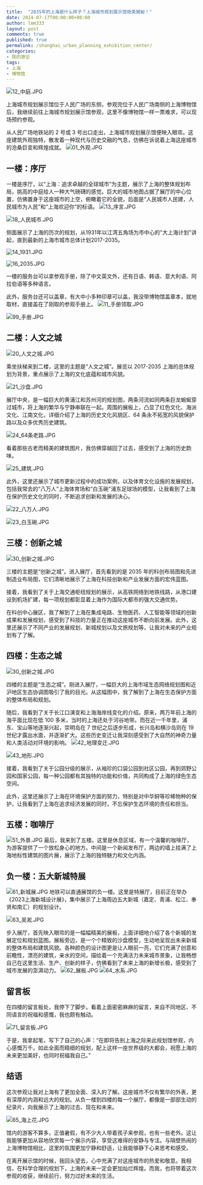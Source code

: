 ```yaml
---
title:  "2035年的上海是什么样子？上海城市规划展示馆绝美揭秘！"
date: 2024-07-17T00:00:00+08:00
author: lmm333
layout: post
comments: true
published: true
permalink: /shanghai_urban_planning_exhibition_center/
categories:
- 我的游记
tags:
- 上海
- 博物馆
---
```

![12_中庭.JPG](../images/2024-07-17-shanghai_urban_planning_exhibition_center/12_中庭.JPG)

上海城市规划展示馆位于人民广场的东侧，参观完位于人民广场南侧的上海博物馆后，我继续前往上海城市规划展示馆参观，这里不像博物馆一样一票难求，可以现场预约参观。
<!--more-->
从人民广场地铁站的 2 号或 3 号出口走出，上海城市规划展示馆便映入眼帘。这座建筑外观独特，散发着一种现代与历史交融的气息，仿佛在诉说着上海这座城市的沧桑巨变和辉煌成就。
![01_外观.JPG](../images/2024-07-17-shanghai_urban_planning_exhibition_center/01_外观.JPG)

## 一楼：序厅
一楼是序厅，以“上海：追求卓越的全球城市”为主题，展示了上海的整体规划布局，挑高的中庭给人一种大气磅礴的感觉。巨大的城市地图占据了展厅的中心位置，仿佛置身于这座城市的上空，俯瞰着它的全貌，后面是“人民城市人民建，人民城市为人民”和“上海欢迎你“的标语。
![13_序言.JPG](../images/2024-07-17-shanghai_urban_planning_exhibition_center/13_序言.JPG)

![18_人民城市.JPG](../images/2024-07-17-shanghai_urban_planning_exhibition_center/18_人民城市.JPG)


侧面展示了上海的历次的规划，从1931年以江湾五角场为市中心的"大上海计划"讲起，直到最新的上海市城市总体计划2017-2035。



![14_1931.JPG](../images/2024-07-17-shanghai_urban_planning_exhibition_center/14_1931.JPG)

![16_2035.JPG](../images/2024-07-17-shanghai_urban_planning_exhibition_center/16_2035.JPG)

一楼的服务台可以拿参观手册，除了中文英文外，还有日语、韩语、意大利语、阿拉伯语等多种语言。

此外，服务台还可以盖章，有大中小多种印章可以盖，我没带博物馆盖章本，就地取材，直接盖在了刚取的参观手册上。
![11_手册领取.JPG](../images/2024-07-17-shanghai_urban_planning_exhibition_center/11_手册领取.JPG)

![99_手册.JPG](../images/2024-07-17-shanghai_urban_planning_exhibition_center/99_手册.JPG)

## 二楼：人文之城
![20_人文之城.JPG](../images/2024-07-17-shanghai_urban_planning_exhibition_center/20_人文之城.JPG)

乘坐扶梯来到二楼，这里的主题是“人文之城”。展览以 2017-2035 上海的总体规划为背景，重点展示了上海的文化底蕴和城市风貌。

![21_沙盘.JPG](../images/2024-07-17-shanghai_urban_planning_exhibition_center/21_沙盘.JPG)

展厅中央，是一幅巨大的黄浦江和苏州河的规划图，两条河流如同两条巨龙蜿蜒穿过城市，将上海的繁华与宁静串联在一起。周围的展板上，凸显了红色文化、海派文化、江南文化，详细介绍了上海的历史文化风貌区、64 条永不拓宽的风貌保护路以及众多优秀历史建筑。

![24_64条老路.JPG](../images/2024-07-17-shanghai_urban_planning_exhibition_center/24_64条老路.JPG)

看着那些古老而精美的建筑图片，我仿佛穿越回了过去，感受到了上海的历史韵味。

![25_建筑.JPG](../images/2024-07-17-shanghai_urban_planning_exhibition_center/25_建筑.JPG)

此外，这里还展示了城市更新过程中的成功案例，以及体育文化设施的发展规划，包括我常去的“八万人”上海体育场和“白玉碗”浦东足球场的模型，让我看到了上海在保护历史文化的同时，不断追求创新和发展的决心。

![22_八万人.JPG](../images/2024-07-17-shanghai_urban_planning_exhibition_center/22_八万人.JPG)

![23_白玉碗.JPG](../images/2024-07-17-shanghai_urban_planning_exhibition_center/23_白玉碗.JPG)

## 三楼：创新之城
![30_创新之城.JPG](../images/2024-07-17-shanghai_urban_planning_exhibition_center/30_创新之城.JPG)

三楼的主题是“创新之城”。进入展厅，首先看到的是 2035 年的科创布局图和先进制造业布局图，它们清晰地展示了上海在科技创新和产业发展方面的宏伟蓝图。

接着，我看到了关于上海交通枢纽规划的展示，从高铁网络到地铁线路，从港口建设到机场扩建，每一项规划都彰显着上海作为国际大都市的强大交通优势。

在科创中心展区，我了解到了上海在集成电路、生物医药、人工智能等领域的创新成果和发展规划，感受到了科技的力量正在推动这座城市不断向前发展。此外，这里还展示了不同产业的发展规划、新城规划以及文旅规划等，让我对未来的产业规划有了了解。

## 四楼：生态之城
![30_创新之城.JPG](../images/2024-07-17-shanghai_urban_planning_exhibition_center/30_创新之城.JPG)

四楼的主题是“生态之城”。刚进入展厅，一幅巨大的上海市域生态网络规划图和近沪地区生态协调图吸引了我的目光。从这幅图中，我了解到了上海在生态保护方面的整体布局和规划。

随后，我看到了关于长江口演变和上海海岸线变化的介绍。原来，两万年前上海的海平面比现在低 100 多米，当时的上海还处于河谷地带。而在近一千年里，浦东、宝山等地逐渐兴起，崇明岛在 7 世纪之后逐步形成，长兴岛和横沙岛则在 19 世纪才露出水面，并逐渐扩大。这些历史变迁让我深刻感受到了大自然的神奇力量和人类活动对环境的影响。
![42_地理变迁.JPG](../images/2024-07-17-shanghai_urban_planning_exhibition_center/42_地理变迁.JPG)

![43_地形.JPG](../images/2024-07-17-shanghai_urban_planning_exhibition_center/43_地形.JPG)

接着，我看到了关于公园分级的展示，从袖珍的口袋公园到社区公园，再到郊野公园和国家公园，每一种公园都有其独特的功能和价值，共同构成了上海的绿色生态空间。

此外，这里还展示了上海在环境保护方面的努力，特别是对中华鲟等珍稀物种的保护，让我看到了上海在追求经济发展的同时，不忘保护生态环境的责任和担当。


## 五楼：咖啡厅
![51_外景.JPG](../images/2024-07-17-shanghai_urban_planning_exhibition_center/51_外景.JPG)
最后，我来到了五楼。这里是休息区域，有一个温馨的咖啡厅，为游客提供了一个放松身心的地方。中间是一个新闻发布厅，两边的墙上挂满了上海地标性建筑的图片展，展示了上海的独特魅力和文化内涵。

## 负一楼：五大新城特展
![61_新城展.JPG](../images/2024-07-17-shanghai_urban_planning_exhibition_center/61_新城展.JPG)
地铁可以直通展馆的负一楼。这里是特展厅，目前正在举办《2023上海新城设计展》，集中展示了上海周边五大新城（嘉定、青浦、松江、奉贤和南汇）的规划设计。

![63_吴淞.JPG](../images/2024-07-17-shanghai_urban_planning_exhibition_center/63_吴淞.JPG)

步入展厅，首先映入眼帘的是一幅幅精美的展板，上面详细地介绍了各个新城的发展定位和规划蓝图。展板旁边，是一个个精致的沙盘模型，生动地呈现出未来新城的整体布局和建筑风貌。各种颜色的设计图更是让人眼前一亮，它们充满了创意和前瞻性，漂亮的建筑，亲水的空间，描绘着一个充满活力未来城市景象，让我畅想自己在这里生活、生产、创新的样子，仿佛看到了未来上海的新增长极，感受到了城市发展的澎湃动力。
![62_展板.JPG](../images/2024-07-17-shanghai_urban_planning_exhibition_center/62_展板.JPG)
![64_水系.JPG](../images/2024-07-17-shanghai_urban_planning_exhibition_center/64_水系.JPG)

## 留言板
在四楼的留言板处，我停下了脚步。看着上面密密麻麻的留言，来自不同地区、不同语言的祝福和感慨，我也颇有触动。

![71_留言板.JPG](../images/2024-07-17-shanghai_urban_planning_exhibition_center/71_留言板.JPG)

于是，我拿起笔，写下了自己的心声：“在即将告别上海之际来此规划馆参观，内心感慨万千。如此全面而精细的规划，配上这样一座世界级的大都会，祝愿上海的未来更加美好，也同时祝福我自己。”

## 结语
这次参观让我对上海有了更加全面、深入的了解。这座城市不仅有繁华的外表，更有深厚的内涵和远大的规划。从负一楼到四楼的每一个展厅，都像是一部部生动的纪录片，向我展示了上海的过去、现在和未来。

![65_海上花.JPG](../images/2024-07-17-shanghai_urban_planning_exhibition_center/65_海上花.JPG)

馆内的游客不算多，正值暑假，有不少大人带着孩子来参观，也有一些老外。这让我能够更加从容地欣赏每一个展示内容，享受这难得的安静与专注。与隔壁热闹的上海博物馆相比，这里的氛围更加宁静和舒适，让我能够静下心来思考和感受。

在离开展示馆的时候，我回头望去，心中充满了对这座城市的热爱和敬意。我相信，在科学合理的规划下，上海的未来一定会更加灿烂辉煌。而我，也将带着这次参观的收获，继续前行，努力过好未来的生活。